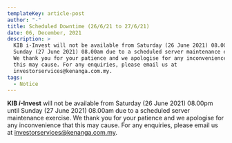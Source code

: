 ```yaml
---
templateKey: article-post
author: "-"
title: Scheduled Downtime (26/6/21 to 27/6/21)
date: 06, December, 2021
description: >
  KIB i-Invest will not be available from Saturday (26 June 2021) 08.00pm until
  Sunday (27 June 2021) 08.00am due to a scheduled server maintenance exercise.
  We thank you for your patience and we apologise for any inconvenience that
  this may cause. For any enquiries, please email us at
  investorservices@kenanga.com.my.
tags:
  - Notice
---
```

**KIB *i*-Invest** will not be available from Saturday (26 June 2021) 08.00pm until Sunday (27 June 2021) 08.00am due to a scheduled server maintenance exercise. We thank you for your patience and we apologise for any inconvenience that this may cause. For any enquiries, please email us at [investorservices@kenanga.com.my](mailto:investorservices@kenanga.com.my).
